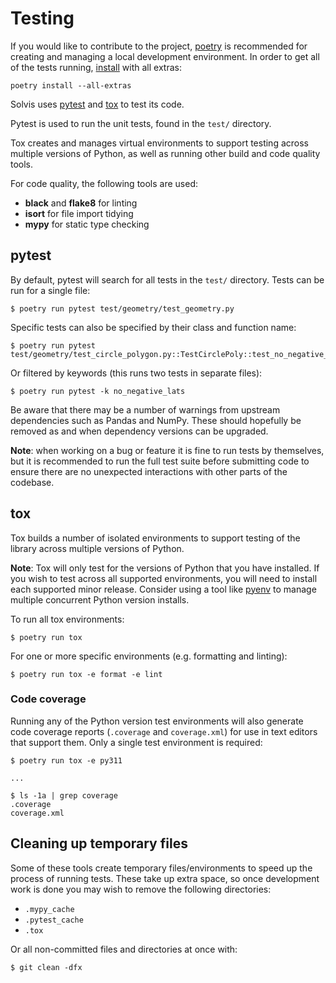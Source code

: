 # Testing

If you would like to contribute to the project, [poetry][] is
recommended for creating and managing a local development
environment. In order to get all of the tests running,
[install](installation.md) with all extras:

```
poetry install --all-extras
```

Solvis uses [pytest][] and [tox][] to test its code.

Pytest is used to run the unit tests, found in the `test/` directory.

Tox creates and manages virtual environments to support testing across
multiple versions of Python, as well as running other build and code
quality tools.

For code quality, the following tools are used:

* **black** and **flake8** for linting
* **isort** for file import tidying
* **mypy** for static type checking


## pytest
By default, pytest will search for all tests in the `test/` directory.
Tests can be run for a single file:
```console
$ poetry run pytest test/geometry/test_geometry.py
```

Specific tests can also be specified by their class and function name:
``` console
$ poetry run pytest test/geometry/test_circle_polygon.py::TestCirclePoly::test_no_negative_lats_in_circle_polygon
```

Or filtered by keywords (this runs two tests in separate files):
``` console
$ poetry run pytest -k no_negative_lats
```

Be aware that there may be a number of warnings from upstream
dependencies such as Pandas and NumPy. These should hopefully be
removed as and when dependency versions can be upgraded.

**Note**:
 when working on a bug or feature it is fine to run tests by themselves,
but it is recommended to run the full test suite before submitting code
to ensure there are no unexpected interactions with other parts of the
codebase.

## tox
Tox builds a number of isolated environments to support testing of
the library across multiple versions of Python.

**Note**: Tox will only test for the versions of Python that you have
installed. If you wish to test across all supported environments, you
will need to install each supported minor release. Consider using a
tool like [pyenv][] to manage multiple concurrent Python version
installs.

To run all tox environments:
```console
$ poetry run tox
```

For one or more specific environments (e.g. formatting and linting):
```console
$ poetry run tox -e format -e lint
```

### Code coverage

Running any of the Python version test environments will also generate
code coverage reports (`.coverage` and `coverage.xml`) for use in
text editors that support them. Only a single test environment is
required:

```console
$ poetry run tox -e py311

...

$ ls -1a | grep coverage
.coverage
coverage.xml
```


## Cleaning up temporary files

Some of these tools create temporary files/environments to speed up the
process of running tests. These take up extra space, so once development
work is done you may wish to remove the following directories:

* `.mypy_cache`
* `.pytest_cache`
* `.tox`

Or all non-committed files and directories at once with:

```console
$ git clean -dfx
```


[poetry]: https://python-poetry.org/
[pyenv]: https://github.com/pyenv/pyenv
[pytest]: https://docs.pytest.org/en/stable/
[tox]: https://tox.wiki/